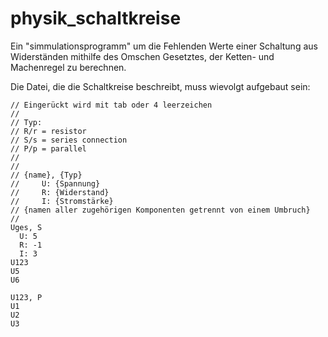 # physik_schaltkreise
Ein "simmulationsprogramm" um die Fehlenden Werte einer Schaltung aus Widerständen mithilfe des Omschen Gesetztes, der Ketten- und Machenregel zu berechnen.

Die Datei, die die Schaltkreise beschreibt, muss wievolgt aufgebaut sein:
```
// Eingerückt wird mit tab oder 4 leerzeichen
//
// Typ:
// R/r = resistor
// S/s = series connection
// P/p = parallel
//
//
// {name}, {Typ}
//     U: {Spannung}
//     R: {Widerstand}
//     I: {Stromstärke}
// {namen aller zugehörigen Komponenten getrennt von einem Umbruch}
//
Uges, S
  U: 5
  R: -1
  I: 3
U123
U5
U6

U123, P
U1
U2
U3
```
